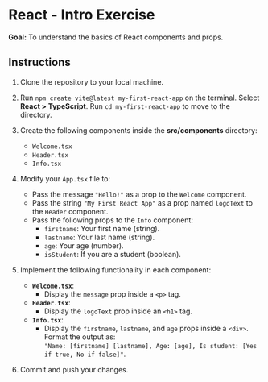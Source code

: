 # React - Intro Exercise

**Goal:** To understand the basics of React components and props.

## Instructions

1. Clone the repository to your local machine.
2. Run `npm create vite@latest my-first-react-app` on the terminal. Select **React > TypeScript**. Run `cd my-first-react-app` to move to the directory.
3. Create the following components inside the **src/components** directory:
   - `Welcome.tsx`
   - `Header.tsx`
   - `Info.tsx`

4. Modify your `App.tsx` file to:
   - Pass the message `"Hello!"` as a prop to the `Welcome` component.
   - Pass the string `"My First React App"` as a prop named `logoText` to the `Header` component.
   - Pass the following props to the `Info` component:
     - `firstname`: Your first name (string).
     - `lastname`: Your last name (string).
     - `age`: Your age (number).
     - `isStudent`: If you are a student (boolean).

5. Implement the following functionality in each component:
   - **`Welcome.tsx`**:  
     - Display the `message` prop inside a `<p>` tag.
   - **`Header.tsx`**:  
     - Display the `logoText` prop inside an `<h1>` tag.
   - **`Info.tsx`**:  
     - Display the `firstname`, `lastname`, and `age` props inside a `<div>`. Format the output as:  
       `"Name: [firstname] [lastname], Age: [age], Is student: [Yes if true, No if false]"`.

6. Commit and push your changes.
